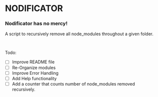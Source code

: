 # NODIFICATOR

### **Nodificator has no mercy!**

A script to recursively remove all node_modules throughout a given folder.

</br>

Todo:

- [ ] Improve README file
- [ ] Re-Organize modules
- [ ] Improve Error Handling
- [ ] Add Help functionality
- [ ] Add a counter that counts number of node_modules removed recursively.
